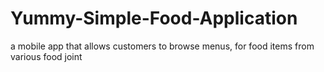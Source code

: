 # Yummy-Simple-Food-Application
 a mobile app that allows customers to browse menus, for food items from various  food joint
